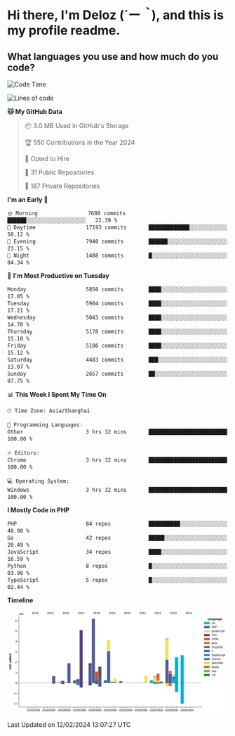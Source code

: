 # **Hi there, I'm Deloz (*´ー｀*), and this is my profile readme.**

## **What languages you use and how much do you code?**

<!--START_SECTION:waka-->
![Code Time](http://img.shields.io/badge/Code%20Time-3%2C316%20hrs%2016%20mins-blue)

![Lines of code](https://img.shields.io/badge/From%20Hello%20World%20I%27ve%20Written-38.3%20million%20lines%20of%20code-blue)

**🐱 My GitHub Data** 

> 📦 3.0 MB Used in GitHub's Storage 
 > 
> 🏆 550 Contributions in the Year 2024
 > 
> 💼 Opted to Hire
 > 
> 📜 31 Public Repositories 
 > 
> 🔑 187 Private Repositories 
 > 
**I'm an Early 🐤** 

```text
🌞 Morning                7680 commits        ██████░░░░░░░░░░░░░░░░░░░   22.39 % 
🌆 Daytime                17193 commits       █████████████░░░░░░░░░░░░   50.12 % 
🌃 Evening                7940 commits        ██████░░░░░░░░░░░░░░░░░░░   23.15 % 
🌙 Night                  1488 commits        █░░░░░░░░░░░░░░░░░░░░░░░░   04.34 % 
```
📅 **I'm Most Productive on Tuesday** 

```text
Monday                   5850 commits        ████░░░░░░░░░░░░░░░░░░░░░   17.05 % 
Tuesday                  5904 commits        ████░░░░░░░░░░░░░░░░░░░░░   17.21 % 
Wednesday                5043 commits        ████░░░░░░░░░░░░░░░░░░░░░   14.70 % 
Thursday                 5178 commits        ████░░░░░░░░░░░░░░░░░░░░░   15.10 % 
Friday                   5186 commits        ████░░░░░░░░░░░░░░░░░░░░░   15.12 % 
Saturday                 4483 commits        ███░░░░░░░░░░░░░░░░░░░░░░   13.07 % 
Sunday                   2657 commits        ██░░░░░░░░░░░░░░░░░░░░░░░   07.75 % 
```


📊 **This Week I Spent My Time On** 

```text
🕑︎ Time Zone: Asia/Shanghai

💬 Programming Languages: 
Other                    3 hrs 32 mins       █████████████████████████   100.00 % 

🔥 Editors: 
Chrome                   3 hrs 32 mins       █████████████████████████   100.00 % 

💻 Operating System: 
Windows                  3 hrs 32 mins       █████████████████████████   100.00 % 
```

**I Mostly Code in PHP** 

```text
PHP                      84 repos            ██████████░░░░░░░░░░░░░░░   40.98 % 
Go                       42 repos            █████░░░░░░░░░░░░░░░░░░░░   20.49 % 
JavaScript               34 repos            ████░░░░░░░░░░░░░░░░░░░░░   16.59 % 
Python                   8 repos             █░░░░░░░░░░░░░░░░░░░░░░░░   03.90 % 
TypeScript               5 repos             █░░░░░░░░░░░░░░░░░░░░░░░░   02.44 % 
```



**Timeline**

![Lines of Code chart](https://raw.githubusercontent.com/deloz/deloz/main/assets/bar_graph.png)


 Last Updated on 12/02/2024 13:07:27 UTC
<!--END_SECTION:waka-->
